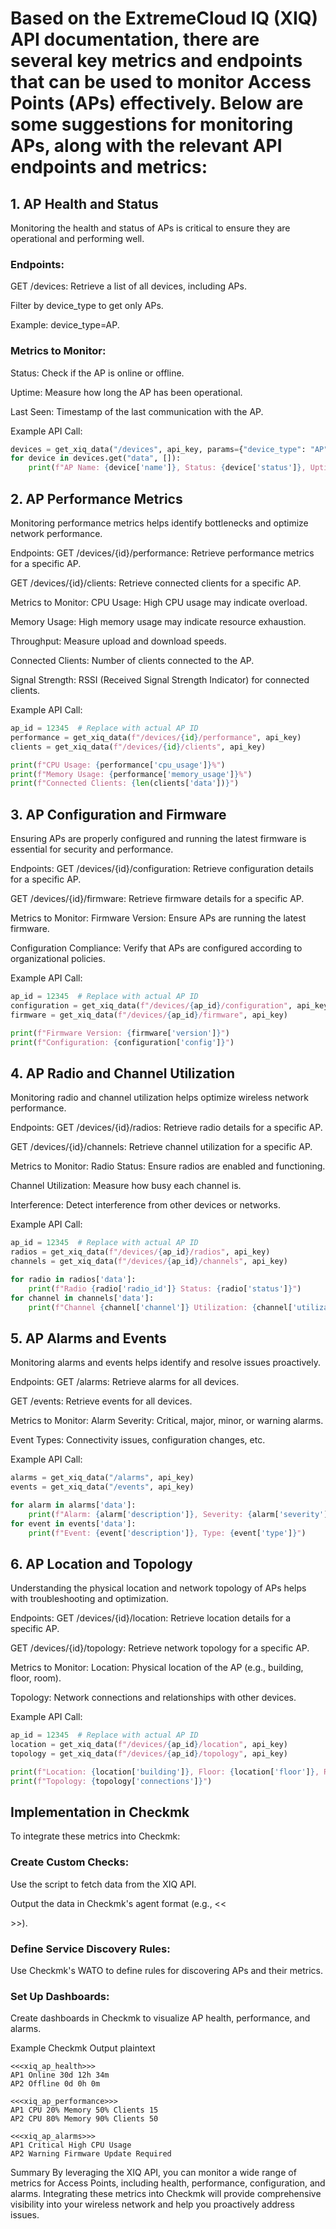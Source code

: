 # Based on the ExtremeCloud IQ (XIQ) API documentation, there are several key metrics and endpoints that can be used to monitor Access Points (APs) effectively. Below are some suggestions for monitoring APs, along with the relevant API endpoints and metrics:

## 1. AP Health and Status
Monitoring the health and status of APs is critical to ensure they are operational and performing well.

### Endpoints:
GET /devices: Retrieve a list of all devices, including APs.

Filter by device_type to get only APs.

Example: device_type=AP.

### Metrics to Monitor:
Status: Check if the AP is online or offline.

Uptime: Measure how long the AP has been operational.

Last Seen: Timestamp of the last communication with the AP.

Example API Call:
```python
devices = get_xiq_data("/devices", api_key, params={"device_type": "AP"})
for device in devices.get("data", []):
    print(f"AP Name: {device['name']}, Status: {device['status']}, Uptime: {device['system_up_time']}")
```
## 2. AP Performance Metrics
Monitoring performance metrics helps identify bottlenecks and optimize network performance.

Endpoints:
GET /devices/{id}/performance: Retrieve performance metrics for a specific AP.

GET /devices/{id}/clients: Retrieve connected clients for a specific AP.

Metrics to Monitor:
CPU Usage: High CPU usage may indicate overload.

Memory Usage: High memory usage may indicate resource exhaustion.

Throughput: Measure upload and download speeds.

Connected Clients: Number of clients connected to the AP.

Signal Strength: RSSI (Received Signal Strength Indicator) for connected clients.

Example API Call:
```python
ap_id = 12345  # Replace with actual AP ID
performance = get_xiq_data(f"/devices/{id}/performance", api_key)
clients = get_xiq_data(f"/devices/{id}/clients", api_key)

print(f"CPU Usage: {performance['cpu_usage']}%")
print(f"Memory Usage: {performance['memory_usage']}%")
print(f"Connected Clients: {len(clients['data'])}")
```

## 3. AP Configuration and Firmware
Ensuring APs are properly configured and running the latest firmware is essential for security and performance.

Endpoints:
GET /devices/{id}/configuration: Retrieve configuration details for a specific AP.

GET /devices/{id}/firmware: Retrieve firmware details for a specific AP.

Metrics to Monitor:
Firmware Version: Ensure APs are running the latest firmware.

Configuration Compliance: Verify that APs are configured according to organizational policies.

Example API Call:
```python
ap_id = 12345  # Replace with actual AP ID
configuration = get_xiq_data(f"/devices/{ap_id}/configuration", api_key)
firmware = get_xiq_data(f"/devices/{ap_id}/firmware", api_key)

print(f"Firmware Version: {firmware['version']}")
print(f"Configuration: {configuration['config']}")
```

## 4. AP Radio and Channel Utilization
Monitoring radio and channel utilization helps optimize wireless network performance.

Endpoints:
GET /devices/{id}/radios: Retrieve radio details for a specific AP.

GET /devices/{id}/channels: Retrieve channel utilization for a specific AP.

Metrics to Monitor:
Radio Status: Ensure radios are enabled and functioning.

Channel Utilization: Measure how busy each channel is.

Interference: Detect interference from other devices or networks.

Example API Call:
```python
ap_id = 12345  # Replace with actual AP ID
radios = get_xiq_data(f"/devices/{ap_id}/radios", api_key)
channels = get_xiq_data(f"/devices/{ap_id}/channels", api_key)

for radio in radios['data']:
    print(f"Radio {radio['radio_id']} Status: {radio['status']}")
for channel in channels['data']:
    print(f"Channel {channel['channel']} Utilization: {channel['utilization']}%")
```
    
## 5. AP Alarms and Events
Monitoring alarms and events helps identify and resolve issues proactively.

Endpoints:
GET /alarms: Retrieve alarms for all devices.

GET /events: Retrieve events for all devices.

Metrics to Monitor:
Alarm Severity: Critical, major, minor, or warning alarms.

Event Types: Connectivity issues, configuration changes, etc.

Example API Call:
```python
alarms = get_xiq_data("/alarms", api_key)
events = get_xiq_data("/events", api_key)

for alarm in alarms['data']:
    print(f"Alarm: {alarm['description']}, Severity: {alarm['severity']}")
for event in events['data']:
    print(f"Event: {event['description']}, Type: {event['type']}")
```

## 6. AP Location and Topology
Understanding the physical location and network topology of APs helps with troubleshooting and optimization.

Endpoints:
GET /devices/{id}/location: Retrieve location details for a specific AP.

GET /devices/{id}/topology: Retrieve network topology for a specific AP.

Metrics to Monitor:
Location: Physical location of the AP (e.g., building, floor, room).

Topology: Network connections and relationships with other devices.

Example API Call:
```python
ap_id = 12345  # Replace with actual AP ID
location = get_xiq_data(f"/devices/{ap_id}/location", api_key)
topology = get_xiq_data(f"/devices/{ap_id}/topology", api_key)

print(f"Location: {location['building']}, Floor: {location['floor']}, Room: {location['room']}")
print(f"Topology: {topology['connections']}")
```

## Implementation in Checkmk
To integrate these metrics into Checkmk:

### Create Custom Checks:

Use the script to fetch data from the XIQ API.

Output the data in Checkmk's agent format (e.g., <<<section>>>).

### Define Service Discovery Rules:

Use Checkmk's WATO to define rules for discovering APs and their metrics.

### Set Up Dashboards:

Create dashboards in Checkmk to visualize AP health, performance, and alarms.

Example Checkmk Output
plaintext
```
<<<xiq_ap_health>>>
AP1 Online 30d 12h 34m
AP2 Offline 0d 0h 0m

<<<xiq_ap_performance>>>
AP1 CPU 20% Memory 50% Clients 15
AP2 CPU 80% Memory 90% Clients 50

<<<xiq_ap_alarms>>>
AP1 Critical High CPU Usage
AP2 Warning Firmware Update Required
```
Summary
By leveraging the XIQ API, you can monitor a wide range of metrics for Access Points, including health, performance, configuration, and alarms. Integrating these metrics into Checkmk will provide comprehensive visibility into your wireless network and help you proactively address issues.

